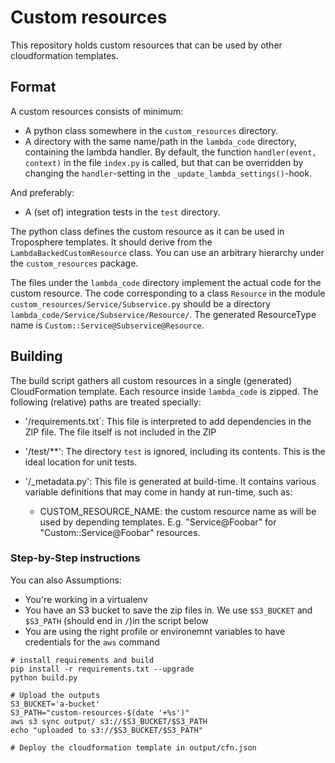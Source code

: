 Custom resources
================

This repository holds custom resources that can be used by other cloudformation
templates.


Format
------

A custom resources consists of minimum:
 * A python class somewhere in the `custom_resources` directory.
 * A directory with the same name/path in the `lambda_code` directory,
   containing the lambda handler.
   By default, the function `handler(event, context)` in the
   file `index.py` is called, but that can be overridden by changing the
   `handler`-setting in the `_update_lambda_settings()`-hook.

And preferably:
 * A (set of) integration tests in the `test` directory.

The python class defines the custom resource as it can be used in Troposphere
templates. It should derive from the `LambdaBackedCustomResource` class. You
can use an arbitrary hierarchy under the `custom_resources` package.

The files under the `lambda_code` directory implement the actual code for 
the custom resource. The code corresponding to a class `Resource` in the module
`custom_resources/Service/Subservice.py` should be a directory
`lambda_code/Service/Subservice/Resource/`. The generated ResourceType name is
`Custom::Service@Subservice@Resource`.


Building
--------

The build script gathers all custom resources in a single (generated)
CloudFormation template. Each resource inside `lambda_code` is zipped.
The following (relative) paths are treated specially:

 * '/requirements.txt`: This file is interpreted to add dependencies in the
   ZIP file. The file itself is not included in the ZIP

 * '/test/**': The directory `test` is ignored, including its contents. This
   is the ideal location for unit tests.

 * '/_metadata.py': This file is generated at build-time. It contains various
   variable definitions that may come in handy at run-time, such as:

   - CUSTOM_RESOURCE_NAME: the custom resource name as will be used by depending
     templates. E.g. "Service@Foobar" for "Custom::Service@Foobar" resources.

### Step-by-Step instructions
You can also 
Assumptions:
- You're working in a virtualenv
- You have an S3 bucket to save the zip files in. We use `$S3_BUCKET` and `$S3_PATH` (should end in `/`)in the script below
- You are using the right profile or environemnt variables to have credentials for the `aws` command

```shell
# install requirements and build
pip install -r requirements.txt --upgrade
python build.py

# Upload the outputs
S3_BUCKET='a-bucket'
S3_PATH="custom-resources-$(date '+%s')"
aws s3 sync output/ s3://$S3_BUCKET/$S3_PATH
echo "uploaded to s3://$S3_BUCKET/$S3_PATH"

# Deploy the cloudformation template in output/cfn.json
```
